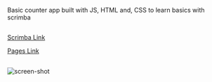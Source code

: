 Basic counter app built with JS, HTML and, CSS to learn basics with scrimba

##

[Scrimba Link](https://scrimba.com/allcourses)

[Pages Link](https://tylerkibble.github.io/Counter.github.io/)

##


![screen-shot](https://user-images.githubusercontent.com/44215929/205822080-22e8efe2-cd9a-46d8-b689-2ccf742ae44e.png)
